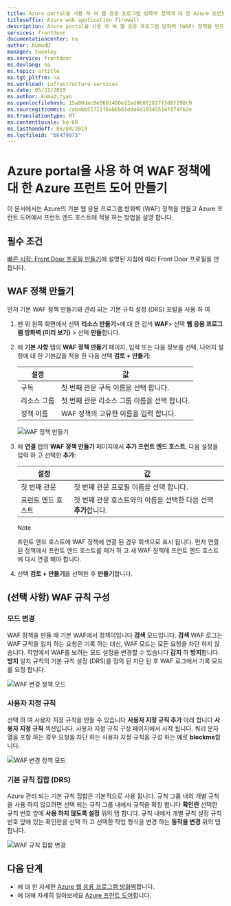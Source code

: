 ```yaml
---
title: Azure portal을 사용 하 여 웹 응용 프로그램 방화벽 정책에 대 한 Azure 프런트 도어 만들기
titlesuffix: Azure web application firewall
description: Azure portal을 사용 하 여 웹 응용 프로그램 방화벽 (WAF) 정책을 만드는 방법에 알아봅니다.
services: frontdoor
documentationcenter: na
author: KumudD
manager: twooley
ms.service: frontdoor
ms.devlang: na
ms.topic: article
ms.tgt_pltfrm: na
ms.workload: infrastructure-services
ms.date: 05/31/2019
ms.author: kumud;tyao
ms.openlocfilehash: 15a80dac0e0601480e22ad960f2827f3d8f290c0
ms.sourcegitcommit: cababb51721f6ab6b61dda6d18345514f074fb2e
ms.translationtype: MT
ms.contentlocale: ko-KR
ms.lasthandoff: 06/04/2019
ms.locfileid: "66479073"
---
```

# <a name="create-a-waf-policy-for-azure-front-door-by-using-the-azure-portal"></a>Azure portal을 사용 하 여 WAF 정책에 대 한 Azure 프런트 도어 만들기

이 문서에서는 Azure의 기본 웹 응용 프로그램 방화벽 (WAF) 정책을 만들고 Azure 프런트 도어에서 프런트 엔드 호스트에 적용 하는 방법을 설명 합니다.

## <a name="prerequisites"></a>필수 조건

[빠른 시작: Front Door 프로필 만들기](quickstart-create-front-door.md)에 설명된 지침에 따라 Front Door 프로필을 만듭니다. 

## <a name="create-a-waf-policy"></a>WAF 정책 만들기

먼저 기본 WAF 정책 만들기와 관리 되는 기본 규칙 설정 (DRS) 포털을 사용 하 여 

1. 맨 위 왼쪽 화면에서 선택 **리소스 만들기**>에 대 한 검색 **WAF**> 선택 **웹 응용 프로그램 방화벽 (미리 보기)** > 선택  **만들**합니다.
2. 에 **기본 사항** 탭의 **WAF 정책 만들기** 페이지, 입력 또는 다음 정보를 선택, 나머지 설정에 대 한 기본값을 적용 한 다음 선택 **검토 + 만들기**:

    | 설정                 | 값                                              |
    | ---                     | ---                                                |
    | 구독            |첫 번째 관문 구독 이름을 선택 합니다.|
    | 리소스 그룹          |첫 번째 관문 리소스 그룹 이름을 선택 합니다.|
    | 정책 이름             |WAF 정책의 고유한 이름을 입력 합니다.|

   ![WAF 정책 만들기](./media/waf-front-door-create-portal/basic.png)

3. 에 **연결** 탭의 **WAF 정책 만들기** 페이지에서 **추가 프런트 엔드 호스트**, 다음 설정을 입력 하 고 선택한 **추가**:

    | 설정                 | 값                                              |
    | ---                     | ---                                                |
    | 첫 번째 관문              | 첫 번째 관문 프로필 이름을 선택 합니다.|
    | 프런트 엔드 호스트           | 첫 번째 관문 호스트와의 이름을 선택한 다음 선택 **추가**합니다.|
    
    > [!NOTE]
    > 프런트 엔드 호스트에 WAF 정책에 연결 된 경우 회색으로 표시 됩니다. 먼저 연결 된 정책에서 프런트 엔드 호스트를 제거 하 고 새 WAF 정책에 프런트 엔드 호스트에 다시 연결 해야 합니다.
1. 선택 **검토 + 만들기**을 선택한 후 **만들기**합니다.

## <a name="configure-waf-rules-optional"></a>(선택 사항) WAF 규칙 구성

### <a name="change-mode"></a>모드 변경

WAF 정책을 만들 때 기본 WAF에서 정책이입니다 **검색** 모드입니다. **검색** WAF 로그는 WAF 규칙을 일치 하는 요청은 기록 하는 대신, WAF 모드는 모든 요청을 차단 하지 않습니다.
작업에서 WAF를 보려는 모드 설정을 변경할 수 있습니다 **감지** 하 **방지**합니다. **방지** 일치 규칙의 기본 규칙 설정 (DRS)를 정의 된 차단 된 후 WAF 로그에서 기록 모드를 요청 합니다.

 ![WAF 변경 정책 모드](./media/waf-front-door-create-portal/policy.png)

### <a name="custom-rules"></a>사용자 지정 규칙

선택 하 여 사용자 지정 규칙을 만들 수 있습니다 **사용자 지정 규칙 추가** 아래 합니다 **사용자 지정 규칙** 섹션입니다. 사용자 지정 규칙 구성 페이지에서 시작 됩니다. 쿼리 문자열을 포함 하는 경우 요청을 차단 하는 사용자 지정 규칙을 구성 하는 예로 **blockme**합니다.

![WAF 변경 정책 모드](./media/waf-front-door-create-portal/customquerystring2.png)

### <a name="default-rule-set-drs"></a>기본 규칙 집합 (DRS)

Azure 관리 되는 기본 규칙 집합은 기본적으로 사용 됩니다. 규칙 그룹 내의 개별 규칙을 사용 하지 않으려면 선택 되는 규칙 그룹 내에서 규칙을 확장 합니다 **확인란** 선택한 규칙 번호 앞에 **사용 하지 않도록 설정** 위의 탭 합니다. 규칙 내에서 개별 규칙 설정 규칙 번호 앞에 있는 확인란을 선택 하 고 선택한 작업 형식을 변경 하는 **동작을 변경** 위의 탭 합니다.

 ![WAF 규칙 집합 변경](./media/waf-front-door-create-portal/managed2.png)

## <a name="next-steps"></a>다음 단계

- 에 대 한 자세한 [Azure 웹 응용 프로그램 방화벽](waf-overview.md)합니다.
- 에 대해 자세히 알아보세요 [Azure 프런트 도어](front-door-overview.md)합니다.
